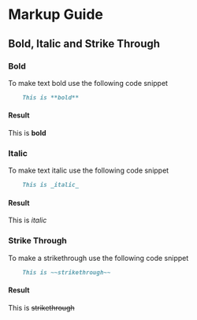 # Markup Guide

## Bold, Italic and Strike Through

### Bold

To make text bold use the following code snippet

```markdown
    This is **bold**
```

#### Result

This is **bold**

### Italic

To make text italic use the following code snippet

```markdown
    This is _italic_
```

#### Result

This is _italic_

### Strike Through

To make a strikethrough use the following code snippet

```markdown
    This is ~~strikethrough~~
```

#### Result

This is ~~strikethrough~~

